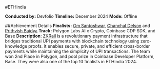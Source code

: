 #ETHIndia

**Conducted by:** Devfolio
**Timeline:** December 2024
**Mode:** Offline

##Achievement Details
**Finalists:** [Om Santoshwar](https://www.linkedin.com/in/om-santoshwar-0964a1227), [Chanchal Delson](https://www.linkedin.com/in/chanchaldelson) and [Prithvish Baidya](https://www.linkedin.com/in/prithvish-baidya)
**Track:** Polygon Labs AI x Crypto, Coinbase CDP SDK, and Base
**Description:** [ZKRail](https://devfolio.co/projects/zkrail-5702) is a revolutionary payment infrastructure that bridges traditional UPI payments with blockchain technology using zero-knowledge proofs. It enables secure, private, and efficient cross-border payments while maintaining the simplicity of UPI transactions.
The team won 2nd Place in Polygon, and pool prize in Coinbase Developer Platform, Base. They were also one of the top 10 finalists in ETHIndia 2024.
